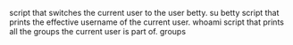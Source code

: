 script that switches the current user to the user betty. su betty
script that prints the effective username of the current user. whoami
script that prints all the groups the current user is part of. groups
